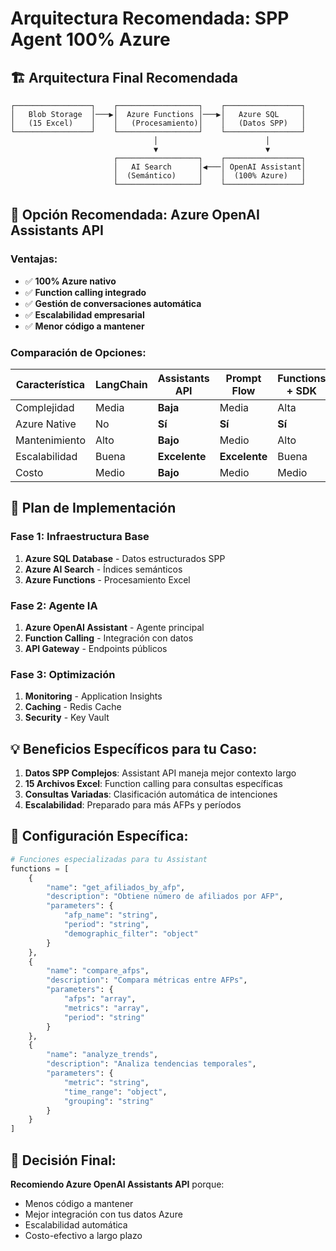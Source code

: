 # Arquitectura Recomendada: SPP Agent 100% Azure

## 🏗️ Arquitectura Final Recomendada

```
┌─────────────────┐    ┌──────────────────┐    ┌─────────────────┐
│   Blob Storage  │───▶│  Azure Functions │───▶│   Azure SQL     │
│   (15 Excel)    │    │   (Procesamiento)│    │   (Datos SPP)   │
└─────────────────┘    └──────────────────┘    └─────────────────┘
                                │                        │
                                ▼                        ▼
                       ┌──────────────────┐    ┌─────────────────┐
                       │   AI Search      │◀───│ OpenAI Assistant│
                       │  (Semántico)     │    │  (100% Azure)   │
                       └──────────────────┘    └─────────────────┘
```

## 🎯 Opción Recomendada: Azure OpenAI Assistants API

### Ventajas:
- ✅ **100% Azure nativo**
- ✅ **Function calling integrado**
- ✅ **Gestión de conversaciones automática**
- ✅ **Escalabilidad empresarial**
- ✅ **Menor código a mantener**

### Comparación de Opciones:

| Característica | LangChain | Assistants API | Prompt Flow | Functions + SDK |
|---------------|-----------|----------------|-------------|-----------------|
| Complejidad   | Media     | **Baja**       | Media       | Alta            |
| Azure Native  | No        | **Sí**         | **Sí**      | **Sí**          |
| Mantenimiento | Alto      | **Bajo**       | Medio       | Alto            |
| Escalabilidad | Buena     | **Excelente**  | **Excelente**| Buena          |
| Costo         | Medio     | **Bajo**       | Medio       | Medio           |

## 🚀 Plan de Implementación

### Fase 1: Infraestructura Base
1. **Azure SQL Database** - Datos estructurados SPP
2. **Azure AI Search** - Índices semánticos
3. **Azure Functions** - Procesamiento Excel

### Fase 2: Agente IA
1. **Azure OpenAI Assistant** - Agente principal
2. **Function Calling** - Integración con datos
3. **API Gateway** - Endpoints públicos

### Fase 3: Optimización
1. **Monitoring** - Application Insights
2. **Caching** - Redis Cache
3. **Security** - Key Vault

## 💡 Beneficios Específicos para tu Caso:

1. **Datos SPP Complejos**: Assistant API maneja mejor contexto largo
2. **15 Archivos Excel**: Function calling para consultas específicas
3. **Consultas Variadas**: Clasificación automática de intenciones
4. **Escalabilidad**: Preparado para más AFPs y períodos

## 🔧 Configuración Específica:

```python
# Funciones especializadas para tu Assistant
functions = [
    {
        "name": "get_afiliados_by_afp",
        "description": "Obtiene número de afiliados por AFP",
        "parameters": {
            "afp_name": "string",
            "period": "string",
            "demographic_filter": "object"
        }
    },
    {
        "name": "compare_afps",
        "description": "Compara métricas entre AFPs",
        "parameters": {
            "afps": "array",
            "metrics": "array",
            "period": "string"
        }
    },
    {
        "name": "analyze_trends",
        "description": "Analiza tendencias temporales",
        "parameters": {
            "metric": "string",
            "time_range": "object",
            "grouping": "string"
        }
    }
]
```

## 🎯 Decisión Final:

**Recomiendo Azure OpenAI Assistants API** porque:
- Menos código a mantener
- Mejor integración con tus datos Azure
- Escalabilidad automática
- Costo-efectivo a largo plazo